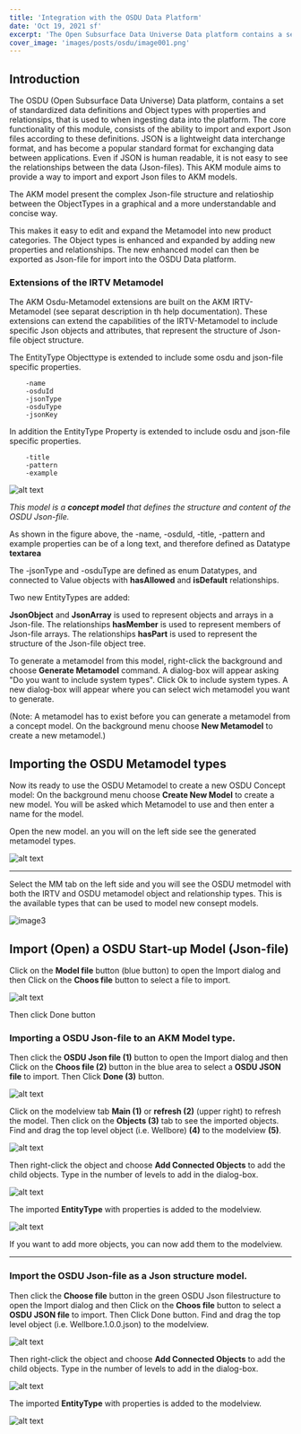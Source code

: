 ```yaml
---
title: 'Integration with the OSDU Data Platform'
date: 'Oct 19, 2021 sf'
excerpt: 'The Open Subsurface Data Universe Data platform contains a set of standardized data definitions and Object types that is used to when ingesting data into the platform. The core functionality of this module consists of the ability to import and export OSDU Json files to AKM models.'
cover_image: 'images/posts/osdu/image001.png'
---
```


## Introduction  

The OSDU (Open Subsurface Data Universe) Data platform, contains a set of standardized data definitions and Object types with properties and relationsips, that is used to when ingesting data into the platform. The core functionality of this module, consists of the ability to import and export Json files according to these definitions. JSON is a lightweight data interchange format, and has become a popular standard format for exchanging data between applications. Even if JSON is human readable, it is not easy to see the relationships between the data (Json-files). This AKM module aims to provide a way to import and export Json files to AKM models.

The AKM model present the complex Json-file structure and relatioship between the ObjectTypes in a graphical and a more understandable and concise way.

This makes it easy to edit and expand the Metamodel into new product categories. The Object types is enhanced and expanded by adding new properties and relationships. The new enhanced model can then be exported as Json-file for import into the OSDU Data platform.

### Extensions of the IRTV Metamodel

The AKM Osdu-Metamodel extensions are built on the AKM IRTV-Metamodel (see separat description in th help documentation). These extensions can extend the capabilities of the IRTV-Metamodel to include specific Json objects and attributes, that represent the structure of Json-file object structure.

The EntityType Objecttype is extended to include some osdu and json-file specific properties.

        -name
        -osduId
        -jsonType
        -osduType
        -jsonKey

In addition the EntityType Property is extended to include osdu and json-file specific properties.

        -title
        -pattern
        -example

![alt text](/images/posts/osdu/image001.png)


*This model is a **concept model** that defines the structure and content of the OSDU Json-file.*  

As shown in the figure above, the  -name, -osduId, -title, -pattern and example properties can be of a long text, and therefore defined as Datatype **textarea**

The -jsonType and -osduType are defined as enum Datatypes, and connected to Value objects with **hasAllowed** and **isDefault** relationships.

Two new EntityTypes are added:

**JsonObject** and **JsonArray** is used to represent objects and arrays in a Json-file. The relationships **hasMember** is used to represent members of Json-file arrays. The relationships **hasPart** is used to represent the structure of the Json-file object tree.


To generate a metamodel from this model, right-click the background and choose **Generate Metamodel** command. 
A dialog-box will appear asking "Do you want to include system types". Click Ok to include system types. 
A new dialog-box will appear where you can select wich metamodel you want to generate.


(Note: A metamodel has to exist before you can generate a metamodel from a concept model.  On the background menu choose **New Metamodel** to create a new metamodel.)

## Importing the OSDU Metamodel types

Now its ready to use the OSDU Metamodel to create a new OSDU Concept model:
On the background menu choose **Create New Model** to create a new model.
You will be asked which Metamodel to use and then enter a name for the model.

Open the new model. an you will on the left side see the generated metamodel types.

![alt text](/images/posts/osdu/image002.png)

---
Select the MM tab on the left side and you will see the OSDU metmodel with both the IRTV and OSDU metamodel object and relationship types. This is the available types that can be used to model new consept models.

![image3](/images/posts/osdu/image003.png)

## Import (Open) a OSDU Start-up Model (Json-file)

Click on the **Model file** button (blue button) to open the Import dialog and then Click on  the **Choos file** button to select a file to import.

![alt text](/images/posts/osdu/Screenshot2021-10-20at02.13.36.png)

Then click Done button


### Importing a OSDU Json-file to an AKM Model type.

Then click the **OSDU Json file (1)** button to open the Import dialog and then Click on the **Choos file (2)** button in the blue area to select a **OSDU JSON file** to import. Then Click **Done (3)** button.

![alt text](/images/posts/osdu/Screenshot2021-10-20-5.png)

Click on the modelview tab **Main (1)** or **refresh (2)** (upper right) to refresh the model.
Then click on the **Objects (3)** tab to see the imported objects. Find and drag the top level object (i.e. Wellbore) **(4)** to the modelview **(5)**.

![alt text](/images/posts/osdu/Screenshot2021-10-20-4.png)

Then right-click the object and choose **Add Connected Objects** to add the child objects.
Type in the number of levels to add in the dialog-box.

![alt text](/images/posts/osdu/Screenshot2021-10-20-2.png)

The imported **EntityType** with properties is added to the modelview.

![alt text](/images/posts/osdu/Screenshot2021-10-20-1.png)

If you want to add more objects, you can now add them to the modelview.

---

### Import the OSDU Json-file as a Json structure model.

Then click the **Choose file** button in the green OSDU Json filestructure to open the Import dialog and then Click on  the **Choos file** button to select a **OSDU JSON file** to import. Then Click Done button. 
Find and drag the top level object (i.e. Wellbore.1.0.0.json) to the modelview.

![alt text](/images/posts/osdu/image007.png)

Then right-click the object and choose **Add Connected Objects** to add the child objects.
Type in the number of levels to add in the dialog-box.

![alt text](/images/posts/osdu/image008.png)

The imported **EntityType** with properties is added to the modelview.

![alt text](/images/posts/osdu/image009.png)

